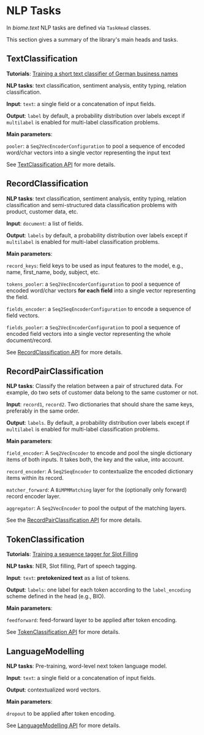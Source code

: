 # NLP Tasks

In *biome.text* NLP tasks are defined via ``TaskHead`` classes.

This section gives a summary of the library's main heads and tasks.

## TextClassification

**Tutorials**: [Training a short text classifier of German business names](../tutorials/Training_a_text_classifier.md)

**NLP tasks**: text classification, sentiment analysis, entity typing, relation classification.

**Input**: `text`: a single field or a concatenation of input fields.

**Output**: `label` by default, a probability distribution over labels except if `multilabel` is enabled for multi-label classification problems.

**Main parameters**:

`pooler`: a `Seq2VecEncoderConfiguration` to pool a sequence of encoded word/char vectors into a single vector representing the input text


See [TextClassification API](../../api/biome/text/modules/heads/classification/text_classification.md#textclassification) for more details.

## RecordClassification

**NLP tasks**: text classification, sentiment analysis, entity typing, relation classification and semi-structured data classification problems with product, customer data, etc.

**Input**: `document`: a list of fields.

**Output**: `labels` by default, a probability distribution over labels except if `multilabel` is enabled for multi-label classification problems.

**Main parameters**:

`record_keys`: field keys to be used as input features to the model, e.g., name, first_name, body, subject, etc.

`tokens_pooler`: a `Seq2VecEncoderConfiguration` to pool a sequence of encoded word/char vectors **for each field** into a single vector representing the field.

`fields_encoder`: a `Seq2SeqEncoderConfiguration` to encode a sequence of field vectors.

`fields_pooler`: a `Seq2VecEncoderConfiguration` to pool a sequence of encoded field vectors into a single vector representing the whole document/record.

See [RecordClassification API](../../api/biome/text/modules/heads/classification/record_classification.md#recordclassification) for more details.

## RecordPairClassification

**NLP tasks**: Classify the relation between a pair of structured data. For example, do two sets of customer data belong to the same customer or not.

**Input**: `record1`, `record2`. Two dictionaries that should share the same keys, preferably in the same order.

**Output**: `labels`. By default, a probability distribution over labels except if `multilabel` is enabled for multi-label classification problems.

**Main parameters**:

`field_encoder`: A `Seq2VecEncoder` to encode and pool the single dictionary items of both inputs. It takes both, the key and the value, into account.

`record_encoder`: A `Seq2SeqEncoder` to contextualize the encoded dictionary items within its record.

`matcher_forward`: A `BiMPMMatching` layer for the (optionally only forward) record encoder layer.

`aggregator`: A `Seq2VecEncoder` to pool the output of the matching layers.

See the [RecordPairClassification API](../../api/biome/text/modules/heads/classification/record_pair_classification.md) for more details.

##  TokenClassification

**Tutorials**: [Training a sequence tagger for Slot Filling](../tutorials/Training_a_sequence_tagger_for_Slot_Filling.md)

**NLP tasks**: NER, Slot filling, Part of speech tagging.

**Input**: `text`: **pretokenized text** as a list of tokens.

**Output**: `labels`: one label for each token according to the `label_encoding` scheme defined in the head (e.g., BIO).

**Main parameters**:

`feedforward`: feed-forward layer to be applied after token encoding.

See [TokenClassification API](../../api/biome/text/modules/heads/token_classification.md#tokenclassification) for more details.

##  LanguageModelling

**NLP tasks**: Pre-training, word-level next token language model.

**Input**: `text`: a single field or a concatenation of input fields.

**Output**: contextualized word vectors.

**Main parameters**:

`dropout` to be applied after token encoding.


See [LanguageModelling API](../../api/biome/text/modules/heads/language_modelling.md#languagemodelling) for more details.
